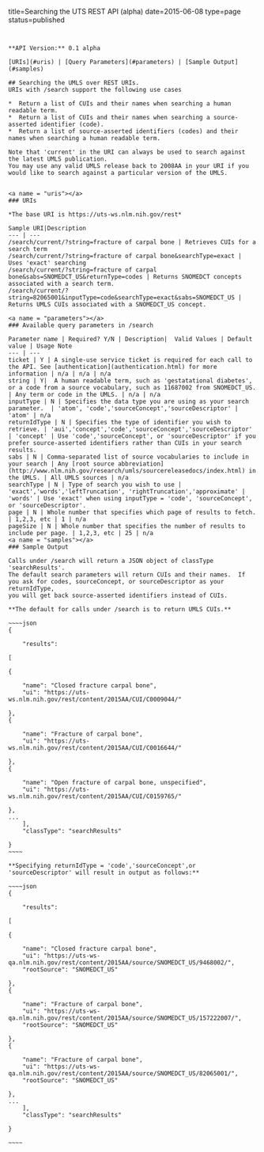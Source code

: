 title=Searching the UTS REST API (alpha)
date=2015-06-08
type=page
status=published
~~~~~~


**API Version:** 0.1 alpha

[URIs](#uris) | [Query Parameters](#parameters) | [Sample Output](#samples)

## Searching the UMLS over REST URIs.
URIs with /search support the following use cases

*  Return a list of CUIs and their names when searching a human readable term.
*  Return a list of CUIs and their names when searching a source-asserted identifier (code).
*  Return a list of source-asserted identifiers (codes) and their names when searching a human readable term.

Note that 'current' in the URI can always be used to search against the latest UMLS publication.
You may use any valid UMLS release back to 2008AA in your URI if you would like to search against a particular version of the UMLS.


<a name = "uris"></a>
### URIs

*The base URI is https://uts-ws.nlm.nih.gov/rest*

Sample URI|Description
--- | ---
/search/current/?string=fracture of carpal bone | Retrieves CUIs for a search term
/search/current/?string=fracture of carpal bone&searchType=exact | Uses 'exact' searching
/search/current/?string=fracture of carpal bone&sabs=SNOMEDCT_US&returnType=codes | Returns SNOMEDCT concepts associated with a search term.
/search/current/?string=82065001&inputType=code&searchType=exact&sabs=SNOMEDCT_US | Returns UMLS CUIs associated with a SNOMEDCT_US concept.

<a name = "parameters"></a>
### Available query parameters in /search

Parameter name | Required? Y/N | Description|  Valid Values | Default value | Usage Note
--- | ---
ticket | Y | A single-use service ticket is required for each call to the API. See [authentication](authentication.html) for more information | n/a | n/a | n/a
string | Y|  A human readable term, such as 'gestatational diabetes', or a code from a source vocabulary, such as 11687002 from SNOMEDCT_US. | Any term or code in the UMLS. | n/a | n/a
inputType | N | Specifies the data type you are using as your search parameter.  | 'atom', 'code','sourceConcept','sourceDescriptor' | 'atom' | n/a
returnIdType | N | Specifies the type of identifier you wish to retrieve. | 'aui','concept','code','sourceConcept','sourceDescriptor' | 'concept' | Use 'code','sourceConcept', or 'sourceDescriptor' if you prefer source-asserted identifiers rather than CUIs in your search results.
sabs | N | Comma-separated list of source vocabularies to include in your search | Any [root source abbreviation](http://www.nlm.nih.gov/research/umls/sourcereleasedocs/index.html) in the UMLS. | All UMLS sources | n/a
searchType | N | Type of search you wish to use | 'exact','words','leftTruncation', 'rightTruncation','approximate' | 'words' | Use 'exact' when using inputType = 'code', 'sourceConcept', or 'sourceDescriptor'.
page | N | Whole number that specifies which page of results to fetch. | 1,2,3, etc | 1 | n/a
pageSize | N | Whole number that specifies the number of results to include per page. | 1,2,3, etc | 25 | n/a
<a name = "samples"></a>
### Sample Output

Calls under /search will return a JSON object of classType 'searchResults'.
The default search parameters will return CUIs and their names.  If you ask for codes, sourceConcept, or sourceDescriptor as your returnIdType,
you will get back source-asserted identifiers instead of CUIs.

**The default for calls under /search is to return UMLS CUIs.**

~~~~json
{

    "results": 

[

{

    "name": "Closed fracture carpal bone",
    "ui": "https://uts-ws.nlm.nih.gov/rest/content/2015AA/CUI/C0009044/"

},
{

    "name": "Fracture of carpal bone",
    "ui": "https://uts-ws.nlm.nih.gov/rest/content/2015AA/CUI/C0016644/"

},
{

    "name": "Open fracture of carpal bone, unspecified",
    "ui": "https://uts-ws.nlm.nih.gov/rest/content/2015AA/CUI/C0159765/"

},
...
    ],
    "classType": "searchResults"

}
~~~~

**Specifying returnIdType = 'code','sourceConcept',or 'sourceDescriptor' will result in output as follows:**

~~~~json
{

    "results": 

[

{

    "name": "Closed fracture carpal bone",
    "ui": "https://uts-ws-qa.nlm.nih.gov/rest/content/2015AA/source/SNOMEDCT_US/9468002/",
    "rootSource": "SNOMEDCT_US"

},
{

    "name": "Fracture of carpal bone",
    "ui": "https://uts-ws-qa.nlm.nih.gov/rest/content/2015AA/source/SNOMEDCT_US/157222007/",
    "rootSource": "SNOMEDCT_US"

},
{

    "name": "Fracture of carpal bone",
    "ui": "https://uts-ws-qa.nlm.nih.gov/rest/content/2015AA/source/SNOMEDCT_US/82065001/",
    "rootSource": "SNOMEDCT_US"

},
...
    ],
    "classType": "searchResults"

}

~~~~
